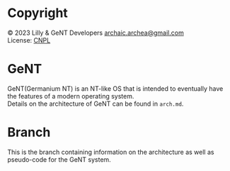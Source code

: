 # Copyright
© 2023 Lilly & GeNT Developers archaic.archea@gmail.com  
License: [CNPL](https://git.pixie.town/thufie/npl-builder/raw/branch/main/cnpl.md)

# GeNT
GeNT(Germanium NT) is an NT-like OS that is intended to eventually have the features of a modern operating system.  
Details on the architecture of GeNT can be found in `arch.md`.

# Branch
This is the branch containing information on the architecture as well as pseudo-code for the GeNT system.